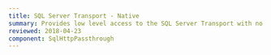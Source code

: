 ```yaml
---
title: SQL Server Transport - Native
summary: Provides low level access to the SQL Server Transport with no NServiceBus reference required.
reviewed: 2018-04-23
component: SqlHttpPassthrough
---
```

